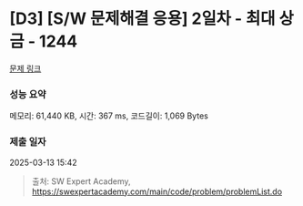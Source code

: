 # [D3] [S/W 문제해결 응용] 2일차 - 최대 상금 - 1244 

[문제 링크](https://swexpertacademy.com/main/code/problem/problemDetail.do?contestProbId=AV15Khn6AN0CFAYD) 

### 성능 요약

메모리: 61,440 KB, 시간: 367 ms, 코드길이: 1,069 Bytes

### 제출 일자

2025-03-13 15:42



> 출처: SW Expert Academy, https://swexpertacademy.com/main/code/problem/problemList.do